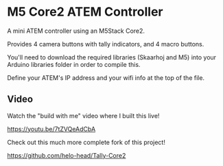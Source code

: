 # M5 Core2 ATEM Controller

A mini ATEM controller using an M5Stack Core2.

Provides 4 camera buttons with tally indicators, and 4 macro buttons.

You'll need to download the required libraries (Skaarhoj and M5) into your Arduino libraries folder in order to compile this.

Define your ATEM's IP address and your wifi info at the top of the file.

## Video

Watch the "build with me" video where I built this live! 

https://youtu.be/7tZVQeAdCbA

Check out this much more complete fork of this project!

https://github.com/helo-head/Tally-Core2

